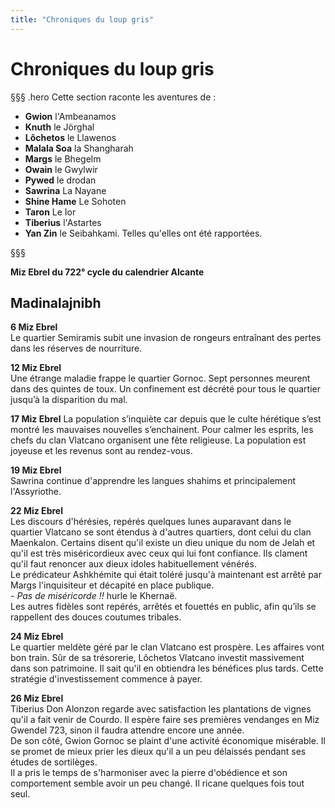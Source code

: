 ```yaml
---
title: "Chroniques du loup gris"
---
```

# Chroniques du loup gris

§§§ .hero
Cette section raconte les aventures de :
- **Gwion** l'Ambeanamos
- **Knuth** le Jörghal
- **Lôchetos** le Llawenos
- **Malala Soa** la Shangharah
- **Margs** le Bhegelm
- **Owain** le Gwylwir
- **Pywed** le drodan
- **Sawrina** La Nayane
- **Shine Hame** Le Sohoten
- **Taron** Le Ior
- **Tiberius** l'Astartes
- **Yan Zin** le Seibahkami.
Telles qu'elles ont été rapportées.

§§§

**Miz Ebrel du 722° cycle du calendrier Alcante**

## Madinalajnibh   

**6 Miz Ebrel**  
Le quartier Semiramis subit une invasion de rongeurs entraînant des pertes dans les réserves de nourriture.

**12 Miz Ebrel**  
Une étrange maladie frappe le quartier Gornoc. Sept personnes meurent dans des quintes de toux. Un confinement est décrété pour tous le quartier jusqu’à la disparition du mal.    

**17 Miz Ebrel**
La population s’inquiète car depuis que le culte hérétique s’est montré les mauvaises nouvelles s’enchainent. Pour calmer les esprits, les chefs du clan Vlatcano organisent une fête religieuse. La population est joyeuse et les revenus sont au rendez-vous.  

**19 Miz Ebrel**  
Sawrina continue d'apprendre les langues shahims et principalement l'Assyriothe.   

**22 Miz Ebrel**   
Les discours d'hérésies, repérés quelques lunes auparavant dans le quartier Vlatcano se sont étendus à d'autres quartiers, dont celui du clan Maenkalon.  Certains disent qu'il existe un dieu unique du nom de Jelah et qu'il est très miséricordieux avec ceux qui lui font confiance. Ils clament qu'il faut renoncer aux dieux idoles habituellement vénérés.   
Le prédicateur Ashkhémite qui était toléré jusqu'à maintenant est arrêté par Margs l'inquisiteur et décapité en place publique.  
*- Pas de miséricorde !!* hurle le Khernaë.   
Les autres fidèles sont repérés, arrêtés et fouettés en public, afin qu’ils se rappellent des douces coutumes tribales.  

**24 Miz Ebrel**   
Le quartier meldète géré par le clan Vlatcano est prospère. Les affaires vont bon train. Sûr de sa trésorerie, Lôchetos Vlatcano investit massivement dans son patrimoine. Il sait qu'il en obtiendra les bénéfices plus tards. Cette stratégie d'investissement commence à payer.   

**26 Miz Ebrel**  
Tiberius Don Alonzon regarde avec satisfaction les plantations de vignes qu'il a fait venir de Courdo. Il espère faire ses premières vendanges en Miz Gwendel 723, sinon il faudra attendre encore une année.  
De son côté, Gwion Gornoc se plaint d'une activité économique misérable. Il se promet de mieux prier les dieux qu'il a un peu délaissés pendant ses études de sortilèges.  
Il a pris le temps de s'harmoniser avec la pierre d'obédience et son comportement semble avoir un peu changé. Il ricane quelques fois tout seul.   
